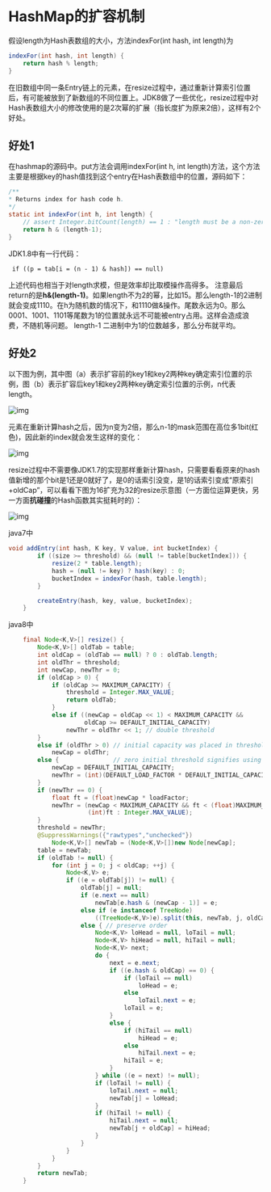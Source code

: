 # HashMap的扩容机制

假设length为Hash表数组的大小，方法indexFor(int hash, int length)为

```java
indexFor(int hash, int length) {
    return hash % length;
}
```



在旧数组中同一条Entry链上的元素，在resize过程中，通过重新计算索引位置后，有可能被放到了新数组的不同位置上。JDK8做了一些优化，resize过程中对Hash表数组大小的修改使用的是2次幂的扩展（指长度扩为原来2倍），这样有2个好处。

## 好处1

在hashmap的源码中。put方法会调用indexFor(int h, int length)方法，这个方法主要是根据key的hash值找到这个entry在Hash表数组中的位置，源码如下：

```java
/**
* Returns index for hash code h.
*/
static int indexFor(int h, int length) {
    // assert Integer.bitCount(length) == 1 : "length must be a non-zero power of 2";
    return h & (length-1);
}
```

JDK1.8中有一行代码：

` if ((p = tab[i = (n - 1) & hash]) == null)`

上述代码也相当于对length求模，但是效率却比取模操作高得多。 注意最后return的是**h&(length-1)**。如果length不为2的幂，比如15。那么length-1的2进制就会变成1110。在h为随机数的情况下，和1110做&操作。尾数永远为0。那么0001、1001、1101等尾数为1的位置就永远不可能被entry占用。这样会造成浪费，不随机等问题。 length-1 二进制中为1的位数越多，那么分布就平均。

## 好处2

以下图为例，其中图（a）表示扩容前的key1和key2两种key确定索引位置的示例，图（b）表示扩容后key1和key2两种key确定索引位置的示例，n代表length。

![img](https://oscimg.oschina.net/oscnet/599ef1bbd35bdf0551446727e6d7ea8922f.jpg)

元素在重新计算hash之后，因为n变为2倍，那么n-1的mask范围在高位多1bit(红色)，因此新的index就会发生这样的变化：

![img](https://oscimg.oschina.net/oscnet/1928fa5426bc9024bf3b445616fa0f5eb80.jpg)

resize过程中不需要像JDK1.7的实现那样重新计算hash，只需要看看原来的hash值新增的那个bit是1还是0就好了，是0的话索引没变，是1的话索引变成“原索引+oldCap”，可以看看下图为16扩充为32的resize示意图（一方面位运算更快，另一方面**抗碰撞**的Hash函数其实挺耗时的）：

![img](https://oscimg.oschina.net/oscnet/a23548b012a6f333d352283a918e79032ad.jpg)

java7中

```java
void addEntry(int hash, K key, V value, int bucketIndex) {
        if ((size >= threshold) && (null != table[bucketIndex])) {
            resize(2 * table.length);
            hash = (null != key) ? hash(key) : 0;
            bucketIndex = indexFor(hash, table.length);
        }

        createEntry(hash, key, value, bucketIndex);
    }
```

java8中

```java
    final Node<K,V>[] resize() {
        Node<K,V>[] oldTab = table;
        int oldCap = (oldTab == null) ? 0 : oldTab.length;
        int oldThr = threshold;
        int newCap, newThr = 0;
        if (oldCap > 0) {
            if (oldCap >= MAXIMUM_CAPACITY) {
                threshold = Integer.MAX_VALUE;
                return oldTab;
            }
            else if ((newCap = oldCap << 1) < MAXIMUM_CAPACITY &&
                     oldCap >= DEFAULT_INITIAL_CAPACITY)
                newThr = oldThr << 1; // double threshold
        }
        else if (oldThr > 0) // initial capacity was placed in threshold
            newCap = oldThr;
        else {               // zero initial threshold signifies using defaults
            newCap = DEFAULT_INITIAL_CAPACITY;
            newThr = (int)(DEFAULT_LOAD_FACTOR * DEFAULT_INITIAL_CAPACITY);
        }
        if (newThr == 0) {
            float ft = (float)newCap * loadFactor;
            newThr = (newCap < MAXIMUM_CAPACITY && ft < (float)MAXIMUM_CAPACITY ?
                      (int)ft : Integer.MAX_VALUE);
        }
        threshold = newThr;
        @SuppressWarnings({"rawtypes","unchecked"})
            Node<K,V>[] newTab = (Node<K,V>[])new Node[newCap];
        table = newTab;
        if (oldTab != null) {
            for (int j = 0; j < oldCap; ++j) {
                Node<K,V> e;
                if ((e = oldTab[j]) != null) {
                    oldTab[j] = null;
                    if (e.next == null)
                        newTab[e.hash & (newCap - 1)] = e;
                    else if (e instanceof TreeNode)
                        ((TreeNode<K,V>)e).split(this, newTab, j, oldCap);
                    else { // preserve order
                        Node<K,V> loHead = null, loTail = null;
                        Node<K,V> hiHead = null, hiTail = null;
                        Node<K,V> next;
                        do {
                            next = e.next;
                            if ((e.hash & oldCap) == 0) {
                                if (loTail == null)
                                    loHead = e;
                                else
                                    loTail.next = e;
                                loTail = e;
                            }
                            else {
                                if (hiTail == null)
                                    hiHead = e;
                                else
                                    hiTail.next = e;
                                hiTail = e;
                            }
                        } while ((e = next) != null);
                        if (loTail != null) {
                            loTail.next = null;
                            newTab[j] = loHead;
                        }
                        if (hiTail != null) {
                            hiTail.next = null;
                            newTab[j + oldCap] = hiHead;
                        }
                    }
                }
            }
        }
        return newTab;
    }
```

